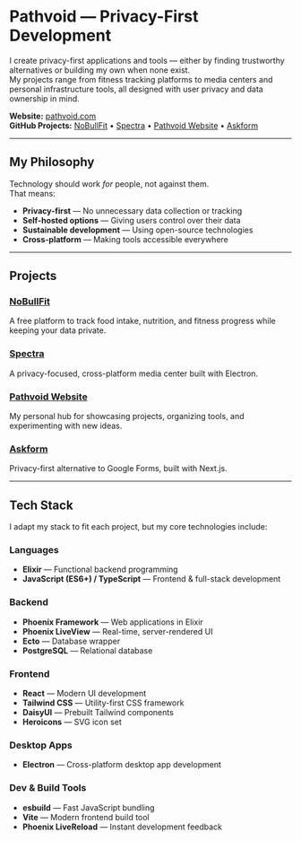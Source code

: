 # Pathvoid — Privacy-First Development

I create privacy-first applications and tools — either by finding trustworthy alternatives or building my own when none exist.  
My projects range from fitness tracking platforms to media centers and personal infrastructure tools, all designed with user privacy and data ownership in mind.

**Website:** [pathvoid.com](https://pathvoid.com)  
**GitHub Projects:** [NoBullFit](https://github.com/pathvoid/nobullfit) • [Spectra](https://github.com/pathvoid/spectra) • [Pathvoid Website](https://github.com/pathvoid/pathvoid) • [Askform](https://github.com/pathvoid/askform)

---

## My Philosophy

Technology should work *for* people, not against them.  
That means:
- **Privacy-first** — No unnecessary data collection or tracking
- **Self-hosted options** — Giving users control over their data
- **Sustainable development** — Using open-source technologies
- **Cross-platform** — Making tools accessible everywhere

---

## Projects

### **[NoBullFit](https://github.com/pathvoid/nobullfit)**
A free platform to track food intake, nutrition, and fitness progress while keeping your data private.

### **[Spectra](https://github.com/pathvoid/spectra)**
A privacy-focused, cross-platform media center built with Electron.

### **[Pathvoid Website](https://github.com/pathvoid/pathvoid)**
My personal hub for showcasing projects, organizing tools, and experimenting with new ideas.

### **[Askform](https://github.com/pathvoid/askform)**
Privacy-first alternative to Google Forms, built with Next.js.

---

## Tech Stack

I adapt my stack to fit each project, but my core technologies include:

### Languages
- **Elixir** — Functional backend programming
- **JavaScript (ES6+) / TypeScript** — Frontend & full-stack development

### Backend
- **Phoenix Framework** — Web applications in Elixir
- **Phoenix LiveView** — Real-time, server-rendered UI
- **Ecto** — Database wrapper
- **PostgreSQL** — Relational database

### Frontend
- **React** — Modern UI development
- **Tailwind CSS** — Utility-first CSS framework
- **DaisyUI** — Prebuilt Tailwind components
- **Heroicons** — SVG icon set

### Desktop Apps
- **Electron** — Cross-platform desktop app development

### Dev & Build Tools
- **esbuild** — Fast JavaScript bundling
- **Vite** — Modern frontend build tool
- **Phoenix LiveReload** — Instant development feedback
